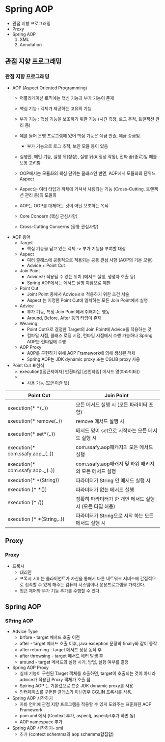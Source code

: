 # Spring AOP
- 관점 지향 프로그래밍
- Proxy
- Spring AOP
    1. XML
    2. Annotation


## 관점 지향 프로그래밍
### 관점 지향 프로그래밍
- AOP (Aspect Oriented Programming)
    - 어플리케이션 로직에는 핵심 기능과 부가 기능이 존재
    - 핵심 기능 : 객체가 제공하는 고유의 기능
    - 부가 기능 : 핵심 기능을 보조하기 위한 기능 (시간 측정, 로그 추적, 트랜잭션 관리 등)
    - 예를 들어 은행 프로그램에 있어 핵심 기능은 예금 인출, 예금 송금임.
        - 부가 기능으로 로그 추적, 보안 모듈 등이 있음
    - 실행전, 메인 기능, 실행 뒤(정상), 실행 뒤(비정상 작동), 진짜 끝(종료)일 때를 보통 고려함

    - OOP에서는 모듈화의 핵심 단위는 클래스인 반면, AOP에서 모듈화의 단위느 Aspect
    - Aspect는 여러 타입과 객체에 거쳐서 사용되는 기능 (Cross-Cutting, 트랜잭션 관리 등)의 모듈화
    - AOP는 OOP를 대체하는 것이 아닌 보조하는 목적
    - Core Concern (핵심 관심사항)
    - Cross-Cutting Concerns (공통 관심사항)
- AOP 용어
    - Target 
        - 핵심 기능을 담고 있는 객체 -> 부가 기능을 부여할 대상
    - Aspect 
        - 여러 클래스에 공통적으로 적용되는 공통 관심 사항 (AOP의 기본 모듈)
        - Advice + Point Cut
    - Join Point
        - Advice가 적용될 수 있는 위치 (메서드 실행, 생성자 호출 등)
        - Spring AOP에서는 메서드 실행 지점으로 제한
    - Point Cut 
        - Joint Point 중에서 Adviceㄹㄹ 적용하기 위한 조건 서술
        - Aspect 는 지정한 Point Cut에 일치하는 모든 Join Point에서 실행
    - Advice
        - 부가 기능, 특정 Join Point에서 취해지는 행동
        - Around, Before, After 등의 타입이 존재
    - Weaving 
        - Point Cut으로 결정한 Target의 Join Point에 Advice를 적용하는 것
        - 컴파일 시점, 클래스 로딩 시점, 런타임 시점에서 수행 가능하나 Spring AOP는 런타임에 수행
    - AOP Proxy
        - AOP를 구현하기 위해 AOP Framework에 의해 생성된 객체
        - Spring AOP는 JDK dynamic proxy 또는 CGLIB proxy 사용
- Point Cut 표현식
    - execution([접근제어자] 반환타입 [선언타입] 메서드 명(파라미터))
    - * 사용 가능 (모든이란 뜻)

|Point Cut|Join Point|
|---|---|
|execution(* *(..))|모든 메서드 실행 시 (모든 파라미터 포함)|
|execution(* remove(..))|remove 메서드 실행 시|
|execution(* set*(..))|메서드 명이 set으로 시작하는 모든 메서드 실행 시|
|execution(* com.ssafy.aop.*_*(..))|com.ssafy.aop패캐지의 모든 메서드 실행|
|execution(* com.ssafy.aop..*_*(..))|com.ssafy.aop패캐지 및 하위 패키지의  모든 메서드 실행|
|execution(* *(String))|파라미터가 String 인 메서드 실행 시|
|execution (* *())|파라미터가 없는 메서드 실행|
|execution (* *(*))|정확히 파라미터가 한 개인 메서드 실행 시 (모든 타입 허용)|
|execution (* *(String,..))|파라미터가 String으로 시작 하는 모든 메서드 실행 시|

## Proxy
### Proxy
- 프록시
    - 대리인
    - 프록시 서버는 클라이언트가 자신을 통해서 다른 네트워크 서비스에 간접적으로 접속할 수 있게 해주는 컴퓨터 시스템이나 응용프로그램을 가리킨다.
    - 접근 제어와 부가 기능 추가를 수행할 수 있다. 

## Spring AOP
### SPring AOP
- Advice Type
    - brfore - target 메서드 호출 이전
    - after - target 메서드 호출 이후, java exception 문장의 finally와 같이 동작
    - after returning - target 메서드 정상 동작 후
    - after throwsing - target 메서드 에러 발생 후
    - around - target 메서드의 실행 시기, 방법, 실행 여부를 결정
- Spring AOP Proxy
    - 실제 기능이 구현된 Target 객체를 호출하면, target이 호출되는 것이 아니라 advice가 적용된 Proxy 객체가 호출 됨
    - Spiring AOP 는 기본값으로 표준 JDK dynamic proxy를 사용
    - 인터페이스를 구현한 클래스가 아닌경우 CGLIN 프록시를 사용.
- Spring AOP 시작하기
    - 자바 언어에 관점 지향 프로그램을 적용할 수 있게 도와주는 표준화된 AOP Framework
    - pom.xml 에서  (Context 추가, aspectj, aspectjrt추가 하면 됨)
    - AOP namespace 추가
- Spring AOP 시작하기- xml 
    - 추가 (context schemma와 aop schemma합집합)
